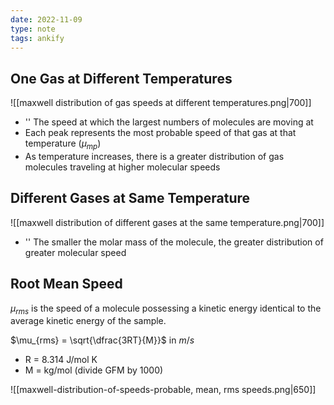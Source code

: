 ```yaml
---
date: 2022-11-09
type: note
tags: ankify 
---
```


## One Gas at Different Temperatures
![[maxwell distribution of gas speeds at different temperatures.png|700]]
- '' The speed at which the largest numbers of molecules are moving at
- Each peak represents the most probable speed of that gas at that temperature ($\mu_{mp}$)
- As temperature increases, there is a greater distribution of gas molecules traveling at higher molecular speeds

## Different Gases at Same Temperature
![[maxwell distribution of different gases at the same temperature.png|700]]
- '' The smaller the molar mass of the molecule, the greater distribution of greater molecular speed

## Root Mean Speed
$\mu_{rms}$ is the speed of a molecule possessing a kinetic energy identical to the average kinetic energy of the sample.

$\mu_{rms} = \sqrt{\dfrac{3RT}{M}}$ in $m/s$
- R = 8.314 J/mol K
- M = kg/mol (divide GFM by 1000)

![[maxwell-distribution-of-speeds-probable, mean, rms speeds.png|650]]
